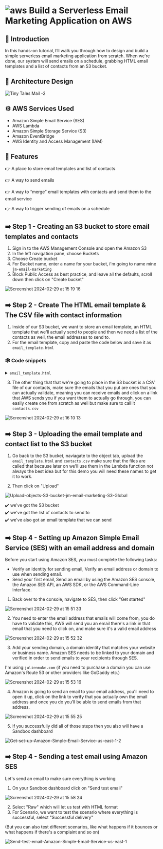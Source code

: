 # ![aws](https://github.com/julien-muke/Search-Engine-Website-using-AWS/assets/110755734/01cd6124-8014-4baa-a5fe-bd227844d263)     Build a Serverless Email Marketing Application on AWS


## 🤖 Introduction

In this hands-on tutorial, I’ll walk you through how to design and build a simple serverless email marketing application from scratch.  When we're done, our system will send emails on a schedule, grabbing HTML email templates and a list of contacts from an S3 bucket.


## 📐 Architecture Design


![Tiny Tales Mail -2](https://github.com/julien-muke/Tiny_Tales_Mail/assets/110755734/8ad7533e-5ae5-4858-a6fb-581562d07857)


## ⚙️ AWS Services Used

* Amazon Simple Email Service (SES)
* AWS Lambda
* Amazon Simple Storage Service (S3)
* Amazon EventBridge
* AWS Identity and Access Management (IAM)


## 🔋 Features


👉 A place to store email templates and list of contacts

👉 A way to send emails

👉 A way to “merge” email templates with contacts and send them to the email service

👉 A way to trigger sending of emails on a schedule



## ➡️ Step 1 - Creating an S3 bucket to store email templates and contacts

1. Sign in to the AWS Management Console and open the Amazon S3
2. In the left navigation pane, choose Buckets
3. Choose Create bucket
4. For Bucket name, enter a name for your bucket, i'm going to name mine `jm-email-marketing`
5. Block Public Access as best practice, and leave all the defaults, scroll down then click on "Create bucket"

![Screenshot 2024-02-29 at 15 19 16](https://github.com/julien-muke/Tiny_Tales_Mail/assets/110755734/18fe16fc-b604-4d5d-bae8-498b4d4913f4)


## ➡️ Step 2 - Create The HTML email template & The CSV file with contact information

1. Inside of our S3 bucket, we want to store an email template, an HTML template that we'll actually send to people and then
we need a list of the contacts as well, the email addresses to send to.
2. For the email template, copy and paste the code below and save it as `email_template.html`

### <a name="snippets">🕸️ Code snippets</a>

<details>
<summary><code>email_template.html</code></summary>

```html
<!DOCTYPE html>
    <html lang="en">
        <head>
            <meta charset="UTF-8">
            <meta name="viewport" content="width=device-width, initial-scale=1.0">
            <title>Decode the Programmer's Riddle - Tiny Tales Mail</title>
            <style>
            body {
                font-family: Arial, sans-serif;
                margin: 0;
                padding: 20px;
                background-color: #f4f4f4;
                color: #333;
            }
            .container {
                max-width: 600px;
                margin: auto;
                background: #ffffff;
                padding: 20px;
                border-radius: 8px;
                box-shadow: 0 4px 8px rgba(0, 0, 0, 0.1);
            }
            h1, h2 {
                color: #007bff;
            }
            p {
                font-size: 16px;
                line-height: 1.5;
            }
            .challenge-details {
                background-color: #eee;
                border-left: 5px solid #007bff;
                padding: 10px;
                margin: 20px 0;
            }
            </style>
            </head>
            <body>
            <div class="container">
            <h1>This Week's Tech Challenge: Decode the Programmer's Riddle</h1>
            <p>Hello {{FirstName}}!</p>
            <p>It's that time again—Tiny Tales Mail is back with a new challenge to stretch your tech muscles and ignite your problem-solving spark. This week, we're dialing up the difficulty with a puzzle that blends coding logic, pattern recognition, and a bit of creative thinking. Ready to dive in?</p>
            
            <div class="challenge-details">
                <h2>Challenge: The Programmer's Riddle</h2>
                <p>Imagine you're exploring an ancient digital labyrinth. To escape, you need to input a code sequence into the central computer. You find a clue carved on the wall:</p>
                <p><strong>8, 5, 4, 9, 1, 7, 6, 3, 2, 0</strong></p>
                <p>But there's a catch: The sequence is not what it seems. To find the correct next number, you must uncover the hidden pattern. Here's a hint to guide you on your quest:</p>
                <p><strong>Hint:</strong> The order is determined not by mathematics, but by a property inherent to each number.</p>
            </div>
            
            <h2>How to Participate:</h2>
            <p>Convinced you've unraveled the labyrinth's secret? Email your solution and the reasoning behind it.</p>
            
            <h2>Prizes and Recognition:</h2>
            <p><strong>Grand Solver:</strong> The first to submit the correct answer will receive a $20 Amazon gift card and be featured in our next newsletter.</p>
            <p><strong>Creative Thinkers:</strong> The next four insightful submissions will earn a spot in our "Hall of Fame" section, celebrating your cleverness and creativity.</p>
            
            <p>This puzzle is designed to challenge and inspire. We encourage you to think outside the box and look forward to seeing the innovative ways you approach this problem.</p>
            
            <p>Best of luck, and let the best minds prevail!</p>
            <p>Eagerly awaiting your solutions,</p>
            <p><strong>The Tiny Tales Mail Team</strong></p>
            </div>
        </body>
    </html>
```

</details>

3. The other thing that that we're going to place in the S3 bucket is a CSV file of our contacts, make sure the emails that you put are ones that you can actually validate, meaning you can receive emails and click on a link that AWS sends you if you want them to actually go through, you can easily create one from scratch as well but make sure to call it `contacts.csv`


![Screenshot 2024-02-29 at 16 10 13](https://github.com/julien-muke/Tiny_Tales_Mail/assets/110755734/ee0477dc-0295-4471-b2cb-d8d832d419fe)



## ➡️ Step 3 - Uploading the email template and contact list to the S3 bucket

1. Go back to the S3 bucket, naviagate to the object tab, upload the `email_template.html` and `contacts.csv` make sure that the files are called that because later on we'll use them in the Lambda function not always the best idea but for this demo you will need these names to get it to work.

2. Then click on "Upload"


![Upload-objects-S3-bucket-jm-email-marketing-S3-Global](https://github.com/julien-muke/Tiny_Tales_Mail/assets/110755734/899ff274-d3f9-4128-b84e-701892ce2694)


✔️ we've got the S3 bucket <br/>
✔️ we've got the list of contacts to send to <br/>
✔️ we've also got an email template that we can send <br/>


## ➡️ Step 4 - Setting up Amazon Simple Email Service (SES) with an email address and domain

Before you start using Amazon SES, you must complete the following tasks:
   * Verify an identity for sending email, Verify an email address or domain to use when sending email.
   * Send your first email, Send an email by using the Amazon SES console, the Amazon SES API, an AWS SDK, or the AWS Command-Line Interface.

1. Back over to the console, navigate to SES, then click "Get started"

![Screenshot 2024-02-29 at 15 51 33](https://github.com/julien-muke/Tiny_Tales_Mail/assets/110755734/befd167f-2003-49db-b69c-f338e79a0522)


2. You need to enter the email address that emails will come from, you do have to validate this, AWS will send you an email there's a link in that email that you need to click on, and make sure it's a valid email address

![Screenshot 2024-02-29 at 15 52 32](https://github.com/julien-muke/Tiny_Tales_Mail/assets/110755734/63dc4c09-72f0-48bb-b4a7-38b186acebb6)


3. Add your sending domain, a domain identity that matches your website or business name. Amazon SES needs to be linked to your domain and verified in order to send emails to your recipients through SES.

I'm using `julienmuke.com` (if you need to purchase a domain you can use Amazon's Route 53 or other providers
like GoDaddy etc.)


![Screenshot 2024-02-29 at 15 53 16](https://github.com/julien-muke/Tiny_Tales_Mail/assets/110755734/6a1c1a16-9419-4b11-9712-5461f3d53199)


4. Amazon is going to send an email to your email address, you'll need to open it up, click on the link to verify that you actually own the email address and once you do you'll be able to send emails from that address.


![Screenshot 2024-02-29 at 15 55 25](https://github.com/julien-muke/Tiny_Tales_Mail/assets/110755734/a3dcc3a8-3f95-4a5b-b1c7-9fbed0eb9a5c)


5. If you successfully did all of those steps then you also will have a Sandbox dashboard

![Get-set-up-Amazon-Simple-Email-Service-us-east-1-2](https://github.com/julien-muke/Tiny_Tales_Mail/assets/110755734/34845d15-cecd-4931-bf1a-55aa9f9fb7ff)


## ➡️ Step 4 - Sending a test email using Amazon SES

Let's send an email to make sure everything is working

1. On your Sandbox dashboard click on "Send test email"

![Screenshot 2024-02-29 at 15 58 24](https://github.com/julien-muke/Tiny_Tales_Mail/assets/110755734/eadf5077-fda2-4b54-ba78-1d99c0c81d20)


2. Select "Raw" which will let us test with HTML format
3. For Scenario, we want to test the scenario where everything is successful, select "Successful delivery"

(But you can also test different scenarios, like what happens if it bounces or what happens if there's a complaint and so on)

![Send-test-email-Amazon-Simple-Email-Service-us-east-1](https://github.com/julien-muke/Tiny_Tales_Mail/assets/110755734/cf27796c-91c1-4ad1-b684-002ac067d151)
